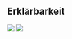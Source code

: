 ## Erklärbarkeit
![](https://asset.cml.dev/18a1545718ae85e049390fa1e7ae49173f8f5cda?cml=png)
![](https://asset.cml.dev/c59b68acebdb969f6e6fab7ad59e6a53dba074ff?cml=png)
